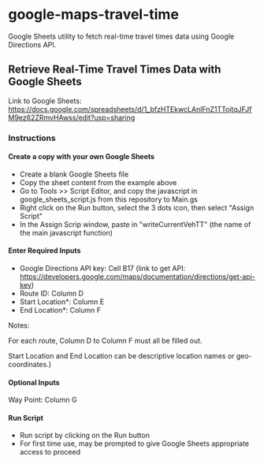 # google-maps-travel-time
Google Sheets utility to fetch real-time travel times data using Google Directions API.
## Retrieve Real-Time Travel Times Data with Google Sheets
Link to Google Sheets: https://docs.google.com/spreadsheets/d/1_bfzHTEkwcLAnlFnZ1TTojtqJFJfM9ez62ZRmvHAwss/edit?usp=sharing
### Instructions
#### Create a copy with your own Google Sheets
- Create a blank Google Sheets file
- Copy the sheet content from the example above
- Go to Tools >> Script Editor, and copy the javascript in google_sheets_script.js from this repository to Main.gs
- Right click on the Run button, select the 3 dots icon, then select "Assign Script"
- In the Assign Scrip window, paste in "writeCurrentVehTT" (the name of the main javascript function)
#### Enter Required Inputs
- Google Directions API key: Cell B17
(link to get API: https://developers.google.com/maps/documentation/directions/get-api-key)
- Route ID: Column D
- Start Location*: Column E
- End Location*: Column F

Notes:

For each route, Column D to Column F must all be filled out.

Start Location and End Location can be descriptive location names or geo-coordinates.)
#### Optional Inputs
Way Point: Column G
#### Run Script
- Run script by clicking on the Run button
- For first time use, may be prompted to give Google Sheets appropriate access to proceed
